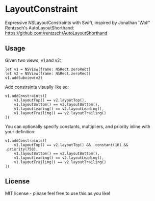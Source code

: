 LayoutConstraint
================

Expressive NSLayoutConstraints with Swift, inspired by Jonathan 'Wolf' Rentzsch's AutoLayoutShorthand: https://github.com/rentzsch/AutoLayoutShorthand

Usage
-----

Given two views, v1 and v2:

	let v1 = NSView(frame: NSRect.zeroRect)
	let v2 = NSView(frame: NSRect.zeroRect)
	v1.addSubview(v2)

Add constraints visually like so:

	v1.addConstraints([
		v1.layoutTop() == v2.layoutTop(),
		v1.layoutBottom() == v2.layoutBottom(),
		v1.layoutLeading() == v2.layoutLeading(),
		v1.layoutTrailing() == v2.layoutTrailing()
	])
    
You can optionally specify constants, multipliers, and priority inline with your definition:

	v1.addConstraints([
		v1.layoutTop() == v2.layoutTop() && .constant(10) && .priority(750),
		v1.layoutBottom() == v2.layoutBottom(),
		v1.layoutLeading() == v2.layoutLeading(),
		v1.layoutTrailing() == v2.layoutTrailing()
	])

License
-------

MIT license - please feel free to use this as you like!
